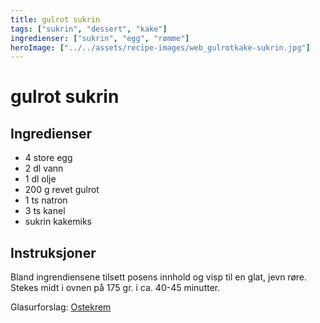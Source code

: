 ```yaml
---
title: gulrot sukrin
tags: ["sukrin", "dessert", "kake"]
ingredienser: ["sukrin", "egg", "rømme"]
heroImage: ["../../assets/recipe-images/web_gulrotkake-sukrin.jpg"]
---
```


# gulrot sukrin

## Ingredienser

- 4 store egg
- 2 dl vann
- 1 dl olje
- 200 g revet gulrot
- 1 ts natron
- 3 ts kanel
- sukrin kakemiks

## Instruksjoner

Bland ingrendiensene tilsett posens innhold og visp til en glat, jevn røre. Stekes midt i ovnen på 175 gr. i ca. 40-45 minutter.

Glasurforslag: [Ostekrem](./ostekrem-sukrin)
